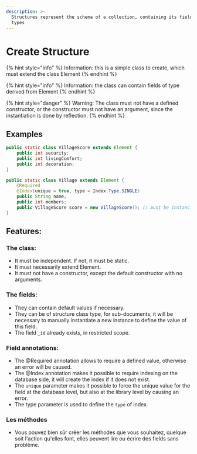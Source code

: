 ```yaml
---
description: >-
  Structures represent the schema of a collection, containing its fields and
  types
---
```


# Create Structure

{% hint style="info" %}
Information: this is a simple class to create, which must extend the class Element
{% endhint %}

{% hint style="info" %}
Information: the class can contain fields of type derived from Element
{% endhint %}

{% hint style="danger" %}
Warning: The class must not have a defined constructor, or the constructor must not have an argument, since the instantiation is done by reflection.
{% endhint %}

## Examples

```java
public static class VillageScore extends Element {
    public int security;
    public int livingComfort;
    public int decoration;
}

public static class Village extends Element {
    @Required
    @Index(unique = true, type = Index.Type.SINGLE)
    public String name;
    public int members;
    public VillageScore score = new VillageScore(); // must be instancied !!
}
```

## Features:

### The class:

* It must be independent. If not, it must be static.
* It must necessarily extend Element.
* It must not have a constructor, except the default constructor with no arguments.

### The fields:

* They can contain default values ​​if necessary.
* They can be of structure class type, for sub-documents, it will be necessary to manually instantiate a new instance to define the value of this field.&#x20;
* The field `_id` already exists, in restricted scope.

### Field annotations:

* The @Required annotation allows to require a defined value, otherwise an error will be caused.
* The @Index annotation makes it possible to require indexing on the database side, it will create the index if it does not exist.
* The `unique` parameter makes it possible to force the unique value for the field at the database level, but also at the library level by causing an error.
* The type parameter is used to define the `type` of index.

### Les méthodes

* Vous pouvez bien sûr créer les méthodes que vous souhaitez, quelque soit l'action qu'elles font, elles peuvent lire ou écrire des fields sans problème.
